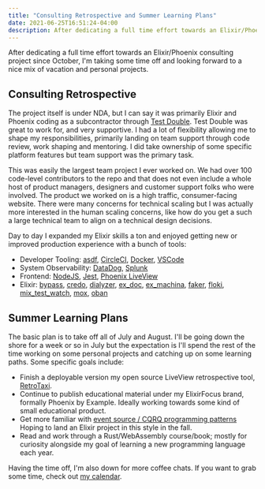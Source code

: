 ```yaml
---
title: "Consulting Retrospective and Summer Learning Plans"
date: 2021-06-25T16:51:24-04:00
description: After dedicating a full time effort towards an Elixir/Phoenix consulting project since October, I'm taking some time off and looking forward to a nice mix of vacation and personal projects.
---
```


After dedicating a full time effort towards an Elixir/Phoenix consulting project since October, I'm taking some time off and looking forward to a nice mix of vacation and personal projects.

## Consulting Retrospective

The project itself is under NDA, but I can say it was primarily Elixir and Phoenix coding as a subcontractor through [Test Double](https://testdouble.com/). Test Double was great to work for, and very supportive. I had a lot of flexibility allowing me to shape my responsibilities, primarily landing on team support through code review, work shaping and mentoring. I did take ownership of some specific platform features but team support was the primary task.

This was easily the largest team project I ever worked on. We had over 100 code-level contributors to the repo and that does not even include a whole host of product managers, designers and customer support folks who were involved. The product we worked on is a high traffic, consumer-facing website. There were many concerns for technical scaling but I was actually more interested in the human scaling concerns, like how do you get a such a large technical team to align on a technical design decisions.

Day to day I expanded my Elixir skills a ton and enjoyed getting new or improved production experience with a bunch of tools:

- Developer Tooling: [asdf](https://asdf-vm.com), [CircleCI](https://circleci.com/), [Docker](https://www.docker.com/), [VSCode](https://code.visualstudio.com/)
- System Observability: [DataDog](https://www.datadoghq.com/), [Splunk](https://www.splunk.com/en_us/get-started/cloud.html)
- Frontend: [NodeJS](https://nodejs.org/), [Jest](https://jestjs.io/), [Phoenix LiveView](https://github.com/phoenixframework/phoenix_live_view)
- Elixir: [bypass](https://hexdocs.pm/bypass/Bypass.html), [credo](https://github.com/rrrene/credo), [dialyzer](http://erlang.org/doc/man/dialyzer.html), [ex_doc](https://github.com/elixir-lang/ex_doc), [ex_machina](https://github.com/thoughtbot/ex_machina), [faker](https://hexdocs.pm/faker/api-reference.html), [floki](https://github.com/philss/floki), [mix_test_watch](https://github.com/lpil/mix-test.watch), [mox](https://github.com/dashbitco/mox), [oban](https://getoban.pro/)

## Summer Learning Plans

The basic plan is to take off all of July and August. I'll be going down the shore for a week or so in July but the expectation is I'll spend the rest of the time working on some personal projects and catching up on some learning paths. Some specific goals include:

- Finish a deployable version my open source LiveView retrospective tool, [RetroTaxi](https://github.com/phoenix-by-example/retro_taxi).
- Continue to publish educational material under my ElixirFocus brand, formally Phoenix by Example. Ideally working towards some kind of small educational product.
- Get more familiar with [event source / CQRQ programming patterns](https://github.com/slashdotdash/awesome-elixir-cqrs) Hoping to land an Elixir project in this style in the fall.
- Read and work through a Rust/WebAssembly course/book; mostly for curiosity alongside my goal of learning a new programming language each year.

Having the time off, I'm also down for more coffee chats. If you want to grab some time, check out [my calendar](https://savvycal.com/zorn/chat).

